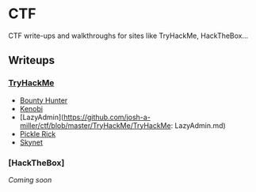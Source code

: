 # CTF

CTF write-ups and walkthroughs for sites like TryHackMe, HackTheBox...

## Writeups

### [TryHackMe](https://github.com/josh-a-miller/ctf/tree/master/TryHackMe)

- [Bounty Hunter](https://github.com/josh-a-miller/ctf/blob/master/TryHackMe/TryHackMe%EA%9E%89%20Bounty%20Hunter.md)
- [Kenobi](https://github.com/josh-a-miller/ctf/blob/master/TryHackMe/TryHackMe%EA%9E%89%20Kenobi.md)
- [LazyAdmin](https://github.com/josh-a-miller/ctf/blob/master/TryHackMe/TryHackMe: LazyAdmin.md)
- [Pickle Rick](https://github.com/josh-a-miller/ctf/blob/master/TryHackMe/TryHackMe:%20Pickle%20Rick.md)
- [Skynet](https://github.com/josh-a-miller/ctf/blob/master/TryHackMe/TryHackMe%EA%9E%89%20Skynet.md)



### [HackTheBox]
_Coming soon_